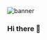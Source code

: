 <div>    
   <img allign="center" alt="banner" src="https://cdn.discordapp.com/attachments/1078029530431766538/1078029570994876517/standard1.gif">

</div>

### Hi there 👋
